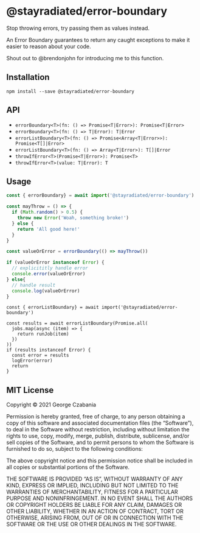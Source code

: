 # @stayradiated/error-boundary

Stop throwing errors, try passing them as values instead.

An Error Boundary guarantees to return any caught exceptions to make it easier
to reason about your code.

Shout out to @brendonjohn for introducing me to this function.

## Installation

```shell
npm install --save @stayradiated/error-boundary
```

## API

- `errorBoundary<T>(fn: () => Promise<T|Error>): Promise<T|Error>`
- `errorBoundary<T>(fn: () => T|Error): T|Error`
- `errorListBoundary<T>(fn: () => Promise<Array<T|Error>>): Promise<T[]|Error>`
- `errorListBoundary<T>(fn: () => Array<T|Error>): T[]|Error`
- `throwIfError<T>(Promise<T|Error>): Promise<T>`
- `throwIfError<T>(value: T|Error): T`

## Usage

```javascript
const { errorBoundary} = await import('@stayradiated/error-boundary')

const mayThrow = () => {
  if (Math.random() > 0.5) {
    throw new Error('Woah, something broke!')
  } else {
    return 'All good here!'
  }
}

const valueOrError = errorBoundary(() => mayThrow())

if (valueOrError instanceof Error) {
  // explicititly handle error
  console.error(valueOrError)
} else{
  // handle result
  console.log(valueOrError)
}
```

```
const { errorListBoundary} = await import('@stayradiated/error-boundary')

const results = await errorListBoundary(Promise.all(
  jobs.map(async (item) => {
    return runJob(item)
  })
))
if (results instanceof Error) {
  const error = results
  logError(error)
  return
}
```

## MIT License

Copyright © 2021 George Czabania

Permission is hereby granted, free of charge, to any person obtaining a copy of
this software and associated documentation files (the “Software”), to deal in
the Software without restriction, including without limitation the rights to
use, copy, modify, merge, publish, distribute, sublicense, and/or sell copies
of the Software, and to permit persons to whom the Software is furnished to do
so, subject to the following conditions:

The above copyright notice and this permission notice shall be included in all
copies or substantial portions of the Software.

THE SOFTWARE IS PROVIDED “AS IS”, WITHOUT WARRANTY OF ANY KIND, EXPRESS OR
IMPLIED, INCLUDING BUT NOT LIMITED TO THE WARRANTIES OF MERCHANTABILITY,
FITNESS FOR A PARTICULAR PURPOSE AND NONINFRINGEMENT. IN NO EVENT SHALL THE
AUTHORS OR COPYRIGHT HOLDERS BE LIABLE FOR ANY CLAIM, DAMAGES OR OTHER
LIABILITY, WHETHER IN AN ACTION OF CONTRACT, TORT OR OTHERWISE, ARISING FROM,
OUT OF OR IN CONNECTION WITH THE SOFTWARE OR THE USE OR OTHER DEALINGS IN THE
SOFTWARE.
